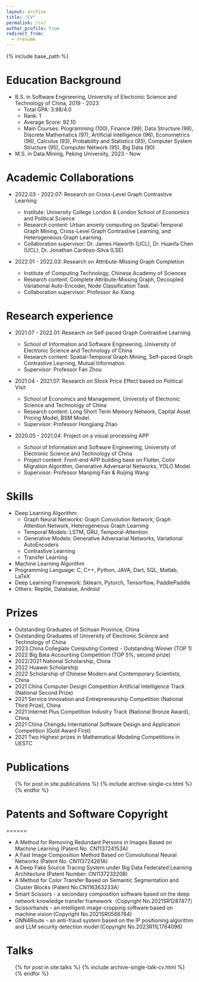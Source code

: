 ```yaml
---
layout: archive
title: "CV"
permalink: /cv/
author_profile: true
redirect_from:
  - /resume
---
```


{% include base_path %}

Education Background
======
* B.S. in Software Engineering, University of Electronic Science and Technology of China, 2019 - 2023
  * Total GPA: 3.98/4.0
  * Rank: 1
  * Average Score: 92.10
  * Main Courses: Programming (100), Finance (99), Data Structure (98), Discrete Mathematics (97), Artificial Intelligence (96), Econometrics (96), Calculus (93), Probability and Statistics (93), Computer System Structure (95), Computer Network (95), Big Data (90)
* M.S. in Data Mining, Peking University, 2023 - Now

Academic Collaborations
======
* 2022.03 - 2022.07: Research on Cross-Level Graph Contrastive Learning
  * Institute: University College London & London School of Economics and Political Science
  * Research content: Urban anomly computing on Spatial-Temporal Graph Mining, Cross-Level Graph Contrastive Learning, and Heterogeneous Graph Learning.
  * Collaboration supervisor: Dr. James Haworth (UCL), Dr. Huanfa Chen (UCL), Dr. Jonathan Cardoso-Silva (LSE) 
  
* 2022.01 - 2022.03: Research on Attribute-Missing Graph Completion
  * Institute of Computing Technology, Chinese Academy of Sciences
  * Research content: Complete Attribute-Missing Graph, Decoupled Variational Auto-Encoder, Node Classification Task.
  * Collaboration supervisor: Professor Ao Xiang
  
Research experience
======
* 2021.07 - 2022.01: Research on Self-paced Graph Contrastive Learning
  * School of Information and Software Engineering, University of Electronic Science and Technology of China
  * Research content: Spatial-Temporal Graph Mining, Self-paced Graph Contrastive Learning, Mutual Information.
  * Supervisor: Professor Fan Zhou

* 2021.04 - 2021.07: Research on Stock Price Effect based on Political Visit
  * School of Economics and Management, University of Electronic Science and Technology of China
  * Research content: Long Short Term Memory Network, Capital Asset Pricing Model, BSM Model.
  * Supervisor: Professor Hongjiang Zhao

* 2020.05 - 2021.04: Project on a visual processing APP
  * School of Information and Software Engineering, University of Electronic Science and Technology of China
  * Project content: Front-end APP building base on Flutter, Color Migration Algorithm, Generative Adversarial Networks, YOLO Model.
  * Supervisor: Professor Manping Fan & Ruijing Wang
  
Skills
======
* Deep Learning Algorithm: 
  * Graph Neural Networks: Graph Convolution Network, Graph Attention Network, Heterogeneous Graph Learning
  * Temporal Models: LSTM, GRU, Temporal-Attention
  * Generative Models: Generative Adversarial Networks, Variational AutoEncoders
  * Contrastive Learning
  * Transfer Learning
* Machine Learning Algorithm
* Programming Language: C, C++, Python, JAVA, Dart, SQL, Matlab, LaTeX
* Deep Learning Framework: Sklearn, Pytorch, Tensorflow, PaddlePaddle
* Others: Reptile, Database, Android


Prizes
======
* Outstanding Graduates of Sichuan Province, China
* Outstanding Graduates of University of Electronic Science and Technology of China
* 2023 China Collegiate Computing Contest - Outstanding Winner (TOP 1)
* 2022 Big Bata Accounting Competition (TOP 5%, second prize)
* 2022/2021 National Scholarship, China
* 2022 Huawei Scholarship
* 2022 Scholarship of Chinese Modern and Contemporary Scientists, China
* 2021 China Computer Design Competition Artificial Intelligence Track (National Second Prize)
* 2021 Service Innovation and Entrepreneurship Competition (National Third Prize), China
* 2021 Internet Plus Competition Industry Track (National Bronze Award), China
* 2021 China Chengdu International Software Design and Application Competition (Gold Award First)
* 2021 Two Highest prizes in Mathematical Modeling Competitions in UESTC

Publications
======
  <ul>{% for post in site.publications %}
    {% include archive-single-cv.html %}
  {% endfor %}</ul>

# Patents and Software Copyright
======
* A Method for Removing Redundant Persons in Images Based on Machine Learning (Patent No. CN113724153A)
* A Fast Image Composition Method Based on Convolutional Neural Networks (Patent No. CN113724261A)
* A Deep Fake Source Tracing System under Big Data Federated Learning Architecture (Patent Number: CN113723220B)
* A Method for Color Transfer Based on Semantic Segmentation and Cluster Blocks (Patent No.CN116363233A）
* Smart Scissors - a secondary composition software based on the deep network knowledge transfer framework（Copyright No.2021SR1287477）
* Scissorhands – an intelligent image-cropping software based on machine vision (Copyright No.2021SR0566764)
* GNN4Route - an anti-fraud system based on the IP positioning algorithm and LLM security detection model (Copyright No.2023R11L1764096)

Talks
======
  <ul>{% for post in site.talks %}
    {% include archive-single-talk-cv.html %}
  {% endfor %}</ul>
